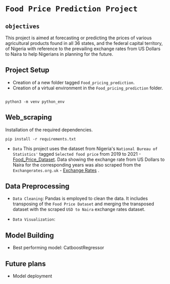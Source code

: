
# `Food Price Prediction Project`
## `objectives`
This project is aimed at forecasting or predicting the prices of various agricultural products found in all 36 states, and the federal capital territory, of Nigeria with reference to the prevailing exchange rates from US Dollars to Naira to help Nigerians in planning for the future.

## Project Setup
- Creation of a new folder tagged `Food_pricing_prediction`.
- Creation of a virtual environment in the `Food_pricing_prediction` folder.
```

python3 -m venv python_env
```

## Web_scraping
Installation of the required dependencies. 
```
pip install -r requirements.txt
```
- `Data`
This project uses the dataset from Nigeria's `National Bureau of Statistics'` tagged `Selected food price` from 2019 to 2021 - [Food_Price_Dataset](https://nigerianstat.gov.ng/resource/).
Data showing the exchange rate from US Dollars to Naira for the corresponding years was also scraped from the `Exchangerates.org.uk` - [Exchange Rates](https://www.exchangerates.org.uk) .

## Data Preprocessing 
- `Data Cleaning`: Pandas is employed to clean the data. It includes transposing of the `Food Price Dataset` and merging the transposed dataset with the scraped `USD to Naira` exchange rates dataset.  

- `Data Visualization`: 

## Model Building 
- Best performing model: CatboostRegressor

## Future plans
- Model deployment







